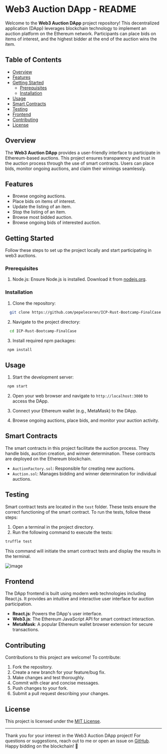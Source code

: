 # Web3 Auction DApp - README

Welcome to the **Web3 Auction DApp** project repository! This decentralized application (DApp) leverages blockchain technology to implement an auction platform on the Ethereum network. Participants can place bids on items of interest, and the highest bidder at the end of the auction wins the item.

## Table of Contents

- [Overview](#overview)
- [Features](#features)
- [Getting Started](#getting-started)
  - [Prerequisites](#prerequisites)
  - [Installation](#installation)
- [Usage](#usage)
- [Smart Contracts](#smart-contracts)
- [Testing](#testing)
- [Frontend](#frontend)
- [Contributing](#contributing)
- [License](#license)

## Overview

The **Web3 Auction DApp** provides a user-friendly interface to participate in Ethereum-based auctions. This project ensures transparency and trust in the auction process through the use of smart contracts. Users can place bids, monitor ongoing auctions, and claim their winnings seamlessly.

## Features

- Browse ongoing auctions.
- Place bids on items of interest.
- Update the listing of an item.
- Stop the listing of an item.
- Browse most bidded auction.
- Browse ongoing bids of interested auction.

## Getting Started

Follow these steps to set up the project locally and start participating in web3 auctions.

### Prerequisites

1. Node.js: Ensure Node.js is installed. Download it from [nodejs.org](https://nodejs.org/).

### Installation

1. Clone the repository:

```bash
  git clone https://github.com/pepeleceren/ICP-Rust-Bootcamp-FinalCase.git
```

2. Navigate to the project directory:

```bash
  cd ICP-Rust-Bootcamp-FinalCase
```

3. Install required npm packages:

```bash
 npm install
```

## Usage

1. Start the development server:

```bash
 npm start
```

2. Open your web browser and navigate to `http://localhost:3000` to access the DApp.

3. Connect your Ethereum wallet (e.g., MetaMask) to the DApp.

4. Browse ongoing auctions, place bids, and monitor your auction activity.

## Smart Contracts

The smart contracts in this project facilitate the auction process. They handle bids, auction creation, and winner determination. These contracts are deployed on the Ethereum blockchain.

- `AuctionFactory.sol`: Responsible for creating new auctions.
- `Auction.sol`: Manages bidding and winner determination for individual auctions.

## Testing

Smart contract tests are located in the `test` folder. These tests ensure the correct functioning of the smart contract. To run the tests, follow these steps:

1. Open a terminal in the project directory.
2. Run the following command to execute the tests:

```bash
truffle test
```

This command will initiate the smart contract tests and display the results in the terminal.

![image](https://github.com/Rise-In/XXX-Bootcamp-FinalCase/assets/140731987/8dc52183-626c-4f39-9408-a37ba496a345)

## Frontend

The DApp frontend is built using modern web technologies including React.js. It provides an intuitive and interactive user interface for auction participation.

- **React.js**: Powers the DApp's user interface.
- **Web3.js**: The Ethereum JavaScript API for smart contract interaction.
- **MetaMask**: A popular Ethereum wallet browser extension for secure transactions.

## Contributing

Contributions to this project are welcome! To contribute:

1. Fork the repository.
2. Create a new branch for your feature/bug fix.
3. Make changes and test thoroughly.
4. Commit with clear and concise messages.
5. Push changes to your fork.
6. Submit a pull request describing your changes.

## License

This project is licensed under the [MIT License](LICENSE).

---

Thank you for your interest in the Web3 Auction DApp project! For questions or suggestions, reach out to me or open an issue on [GitHub](https://github.com/pepeleceren/ICP-Rust-Bootcamp-FinalCase). Happy bidding on the blockchain! 🚀
